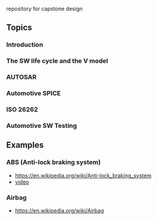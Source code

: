 repository for capstone design

## Topics

### Introduction

### The SW life cycle and the V model

### AUTOSAR

### Automotive SPICE 

### ISO 26262

### Automotive SW Testing

## Examples

### ABS (Anti-lock braking system)
* https://en.wikipedia.org/wiki/Anti-lock_braking_system
* [video](https://youtu.be/ru4JIZ-x8yo)


### Airbag
* https://en.wikipedia.org/wiki/Airbag


